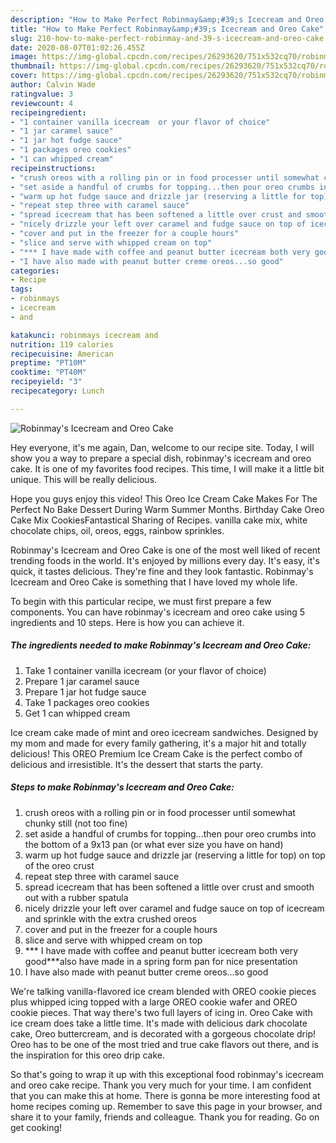 ```yaml
---
description: "How to Make Perfect Robinmay&amp;#39;s Icecream and Oreo Cake"
title: "How to Make Perfect Robinmay&amp;#39;s Icecream and Oreo Cake"
slug: 210-how-to-make-perfect-robinmay-and-39-s-icecream-and-oreo-cake
date: 2020-08-07T01:02:26.455Z
image: https://img-global.cpcdn.com/recipes/26293620/751x532cq70/robinmays-icecream-and-oreo-cake-recipe-main-photo.jpg
thumbnail: https://img-global.cpcdn.com/recipes/26293620/751x532cq70/robinmays-icecream-and-oreo-cake-recipe-main-photo.jpg
cover: https://img-global.cpcdn.com/recipes/26293620/751x532cq70/robinmays-icecream-and-oreo-cake-recipe-main-photo.jpg
author: Calvin Wade
ratingvalue: 3
reviewcount: 4
recipeingredient:
- "1 container vanilla icecream  or your flavor of choice"
- "1 jar caramel sauce"
- "1 jar hot fudge sauce"
- "1 packages oreo cookies"
- "1 can whipped cream"
recipeinstructions:
- "crush oreos with a rolling pin or in food processer until somewhat chunky still (not too fine)"
- "set aside a handful of crumbs for topping...then pour oreo crumbs into the bottom of a 9x13 pan (or what ever size you have on hand)"
- "warm up hot fudge sauce and drizzle jar (reserving a little for top) on top of the oreo crust"
- "repeat step three with caramel sauce"
- "spread icecream that has been softened a little over crust and smooth out with a rubber spatula"
- "nicely drizzle your left over caramel and fudge sauce on top of icecream and sprinkle with the extra crushed oreos"
- "cover and put in the freezer for a couple hours"
- "slice and serve with whipped cream on top"
- "*** I have made with coffee and peanut butter icecream both very good***also have made in a spring form pan for nice presentation"
- "I have also made with peanut butter creme oreos...so good"
categories:
- Recipe
tags:
- robinmays
- icecream
- and

katakunci: robinmays icecream and 
nutrition: 119 calories
recipecuisine: American
preptime: "PT10M"
cooktime: "PT40M"
recipeyield: "3"
recipecategory: Lunch

---
```



![Robinmay&#39;s Icecream and Oreo Cake](https://img-global.cpcdn.com/recipes/26293620/751x532cq70/robinmays-icecream-and-oreo-cake-recipe-main-photo.jpg)

Hey everyone, it's me again, Dan, welcome to our recipe site. Today, I will show you a way to prepare a special dish, robinmay&#39;s icecream and oreo cake. It is one of my favorites food recipes. This time, I will make it a little bit unique. This will be really delicious.

Hope you guys enjoy this video! This Oreo Ice Cream Cake Makes For The Perfect No Bake Dessert During Warm Summer Months. Birthday Cake Oreo Cake Mix CookiesFantastical Sharing of Recipes. vanilla cake mix, white chocolate chips, oil, oreos, eggs, rainbow sprinkles.

Robinmay&#39;s Icecream and Oreo Cake is one of the most well liked of recent trending foods in the world. It's enjoyed by millions every day. It's easy, it's quick, it tastes delicious. They're fine and they look fantastic. Robinmay&#39;s Icecream and Oreo Cake is something that I have loved my whole life.


To begin with this particular recipe, we must first prepare a few components. You can have robinmay&#39;s icecream and oreo cake using 5 ingredients and 10 steps. Here is how you can achieve it.

<!--inarticleads1-->

##### The ingredients needed to make Robinmay&#39;s Icecream and Oreo Cake:

1. Take 1 container vanilla icecream  (or your flavor of choice)
1. Prepare 1 jar caramel sauce
1. Prepare 1 jar hot fudge sauce
1. Take 1 packages oreo cookies
1. Get 1 can whipped cream


Ice cream cake made of mint and oreo icecream sandwiches. Designed by my mom and made for every family gathering, it&#39;s a major hit and totally delicious! This OREO Premium Ice Cream Cake is the perfect combo of delicious and irresistible. It&#39;s the dessert that starts the party. 

<!--inarticleads2-->

##### Steps to make Robinmay&#39;s Icecream and Oreo Cake:

1. crush oreos with a rolling pin or in food processer until somewhat chunky still (not too fine)
1. set aside a handful of crumbs for topping...then pour oreo crumbs into the bottom of a 9x13 pan (or what ever size you have on hand)
1. warm up hot fudge sauce and drizzle jar (reserving a little for top) on top of the oreo crust
1. repeat step three with caramel sauce
1. spread icecream that has been softened a little over crust and smooth out with a rubber spatula
1. nicely drizzle your left over caramel and fudge sauce on top of icecream and sprinkle with the extra crushed oreos
1. cover and put in the freezer for a couple hours
1. slice and serve with whipped cream on top
1. *** I have made with coffee and peanut butter icecream both very good***also have made in a spring form pan for nice presentation
1. I have also made with peanut butter creme oreos...so good


We&#39;re talking vanilla-flavored ice cream blended with OREO cookie pieces plus whipped icing topped with a large OREO cookie wafer and OREO cookie pieces. That way there&#39;s two full layers of icing in. Oreo Cake with ice cream does take a little time. It&#39;s made with delicious dark chocolate cake, Oreo buttercream, and is decorated with a gorgeous chocolate drip! Oreo has to be one of the most tried and true cake flavors out there, and is the inspiration for this oreo drip cake. 

So that's going to wrap it up with this exceptional food robinmay&#39;s icecream and oreo cake recipe. Thank you very much for your time. I am confident that you can make this at home. There is gonna be more interesting food at home recipes coming up. Remember to save this page in your browser, and share it to your family, friends and colleague. Thank you for reading. Go on get cooking!
